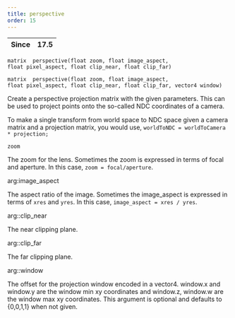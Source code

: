 ```yaml
---
title: perspective
order: 15
---
```

| Since | 17.5 |
| --- | --- |

`matrix  perspective(float zoom, float image_aspect, float pixel_aspect, float clip_near, float clip_far)`

`matrix  perspective(float zoom, float image_aspect, float pixel_aspect, float clip_near, float clip_far, vector4 window)`

Create a perspective projection matrix with the given parameters. This can be used to project points onto the so-called NDC coordinates of a camera.

To make a single transform from world space to NDC space given a camera matrix and a projection matrix, you would use, `worldToNDC = worldToCamera * projection;`

`zoom`

The zoom for the lens. Sometimes the zoom is expressed in terms of focal and aperture. In this case, `zoom = focal/aperture`.

arg:image_aspect

The aspect ratio of the image. Sometimes the image_aspect is expressed in terms of `xres` and `yres`. In this case, `image_aspect = xres / yres`.

arg::clip_near

The near clipping plane.

arg::clip_far

The far clipping plane.

arg::window

The offset for the projection window encoded in a vector4.
window.x and window.y are the window min xy coordinates and
window.z, window.w are the window max xy coordinates.
This argument is optional and defaults to {0,0,1,1} when not given.

